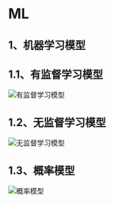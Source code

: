 # ML

## 1、机器学习模型

## 1.1、有监督学习模型

![有监督学习模型](https://img-blog.csdnimg.cn/9b4d0a3f2f9c4228aaf9c190dbfe9bac.png?x-oss-process=image/watermark,type_d3F5LXplbmhlaQ,shadow_50,text_Q1NETiBARWR3YXJkLVBob2VuaXg=,size_10,color_FFFFFF,t_70,g_se,x_16)

## 1.2、无监督学习模型
![无监督学习模型](https://img-blog.csdnimg.cn/ac8e75ab35f042a5b8f9531a768f344c.png)

## 1.3、概率模型
![概率模型](https://img-blog.csdnimg.cn/88faa5d295e84857a93e550b3960cca3.png?x-oss-process=image/watermark,type_d3F5LXplbmhlaQ,shadow_50,text_Q1NETiBARWR3YXJkLVBob2VuaXg=,size_7,color_FFFFFF,t_70,g_se,x_16)
